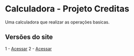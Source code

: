 # Calculadora - Projeto Creditas
Uma calculadora que realizar as operações basicas.

## Versões do site
1 - [Acessar](https://washington-bezerra.github.io/calculadora/index.html)
2 - [Acessar](google.com)

